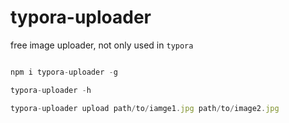 # typora-uploader

free image uploader, not only used in `typora`



```javascript

npm i typora-uploader -g

typora-uploader -h

typora-uploader upload path/to/iamge1.jpg path/to/image2.jpg

```

